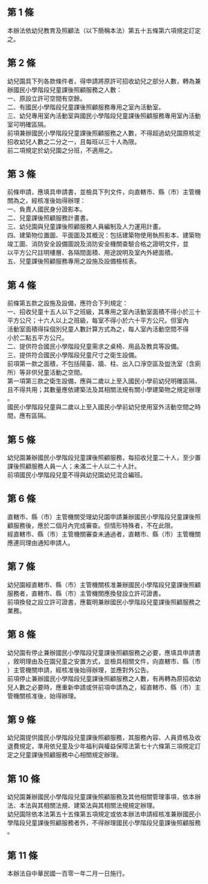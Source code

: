 第 1 條
-------
本辦法依幼兒教育及照顧法（以下簡稱本法）第五十五條第六項規定訂定  
之。

第 2 條
-------
幼兒園具下列各款條件者，得申請將原許可招收幼兒之部分人數，轉為兼  
辦國民小學階段兒童課後照顧服務之人數：  
一、原設立許可空間有空餘。  
二、有國民小學階段兒童課後照顧服務專用之室內活動室。  
三、幼兒專用室內活動室與國民小學階段兒童課後照顧服務專用室內活動  
室可明確區隔。  
前項兼辦國民小學階段兒童課後照顧服務之人數，不得超過幼兒園原核定  
招收幼兒人數之二分之一，且每班以三十人為限。  
前二項規定於幼兒園之分班，不適用之。

第 3 條
-------
前條申請，應填具申請書，並檢具下列文件，向直轄市、縣（市）主管機  
關為之，經核准後始得辦理：  
一、負責人國民身分證影本。  
二、兒童課後照顧服務計畫書。  
三、幼兒園與兒童課後照顧服務人員編制及人力運用計畫。  
四、建築物位置圖、平面圖及其概況：包括建築物使用執照影本、建築物  
    竣工圖、消防安全設備圖說及消防安全機關查驗合格之證明文件，並  
    以平方公尺註明樓層、各隔間面積、用途說明及室內外總面積。  
五、兒童課後照顧服務專用之設施及設備檢核表。

第 4 條
-------
前條第五款之設施及設備，應符合下列規定：  
一、招收兒童十五人以下之班級，其專用之室內活動室面積不得小於三十  
    平方公尺；十六人以上之班級，每室不得小於六十平方公尺。但室內  
    活動室面積得採個別兒童人數計算方式為之，每人室內活動空間不得  
    小於二點五平方公尺。  
二、提供符合國民小學階段兒童需求之桌椅、用品及教具等設備。  
三、提供符合國民小學階段兒童尺寸之衛生設備。  
前項第一款之面積，不包括陽臺、牆、柱、出入口淨空區及盥洗室（含廁  
所）等非供兒童活動之空間。  
第一項第三款之衛生設備，應與二歲以上至入國民小學前幼兒明確區隔，  
且不得共用；其數量應依建築法及其相關法規有關小學建築物之規定辦理  
。  
國民小學階段兒童與二歲以上至入國民小學前幼兒使用室外活動空間之時  
間，應有區隔。

第 5 條
-------
幼兒園兼辦國民小學階段兒童課後照顧服務，每招收兒童二十人，至少置  
課後照顧服務人員一人；未滿二十人以二十人計。  
前項國民小學階段兒童不得與幼兒園幼兒混合編班。

第 6 條
-------
直轄市、縣（市）主管機關受理幼兒園申請兼辦國民小學階段兒童課後照  
顧服務後，應於二個月內完成審查。但情形特殊者，不在此限。  
經直轄市、縣（市）主管機關審查未通過者，直轄市、縣（市）主管機關  
應連同理由通知申請人。

第 7 條
-------
幼兒園經直轄市、縣（市）主管機關核准兼辦國民小學階段兒童課後照顧  
服務者，直轄市、縣（市）主管機關應換發設立許可證書。  
前項換發之設立許可證書，應載明兼辦國民小學階段兒童課後照顧服務之  
業務。

第 8 條
-------
幼兒園有停止兼辦國民小學階段兒童課後照顧服務之必要，應填具申請書  
，敘明理由及在園兒童之安置方式，並檢具相關文件，向直轄市、縣（市  
）主管機關申請，經核准後始得辦理，並應對外公告。  
前項停止兼辦國民小學階段兒童課後照顧服務之人數，有再轉為原招收幼  
兒人數之必要時，應重新申請或併前項申請為之，經直轄市、縣（市）主  
管機關核准後，始得辦理。

第 9 條
-------
幼兒園提供國民小學階段兒童課後照顧服務，其服務內容、人員資格及收  
退費規定，準用依兒童及少年福利與權益保障法第七十六條第三項規定訂  
定之兒童課後照顧服務中心相關規定辦理。

第 10 條
--------
幼兒園兼辦國民小學階段兒童課後照顧服務及其他相關管理事項，依本辦  
法、本法與其相關法規、建築法與其相關法規規定辦理。  
幼兒園除依本法第五十五條第五項規定或依本辦法申請經核准兼辦國民小  
學階段兒童課後照顧服務者外，不得辦理國民小學階段兒童課後照顧服務  
。

第 11 條
--------
本辦法自中華民國一百零一年二月一日施行。

